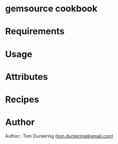 # gemsource cookbook

# Requirements

# Usage

# Attributes

# Recipes

# Author

Author:: Tom Duckering (<tom.duckering@gmail.com>)
